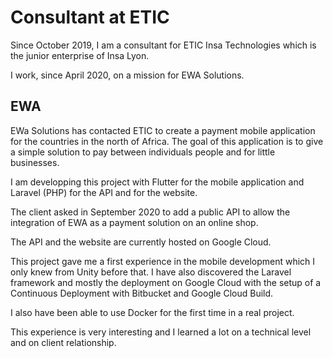 # Consultant at ETIC

Since October 2019, I am a consultant for ETIC Insa Technologies which is the junior enterprise of Insa Lyon.

I work, since April 2020, on a mission for EWA Solutions.

## EWA

EWa Solutions has contacted ETIC to create a payment mobile application for the countries in the north of Africa. The goal of this application is to give a simple solution to pay between individuals people and for little businesses.

I am developping this project with Flutter for the mobile application and Laravel (PHP) for the API and for the website.

The client asked in September 2020 to add a public API to allow the integration of EWA as a payment solution on an online shop.

The API and the website are currently hosted on Google Cloud.

This project gave me a first experience in the mobile development which I only knew from Unity before that. I have also discovered the Laravel framework and mostly the deployment on Google Cloud with the setup of a Continuous Deployment with Bitbucket and Google Cloud Build.

I also have been able to use Docker for the first time in a real project.

This experience is very interesting and I learned a lot on a technical level and on client relationship.
